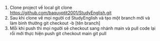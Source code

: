 1. Clone project về local
git clone https://github.com/baquyptit2001/StudyEnglish.git
2. Sau khi clone về mọi người cd StudyEnglish và tạo một branch mới và làm bình thường
git checkout -b [tên branch]
3. Mỗi khi push thì mọi người sẽ checkout sang nhánh main và pull code lại rồi mới thực hiện push
git checkout main
git pull
